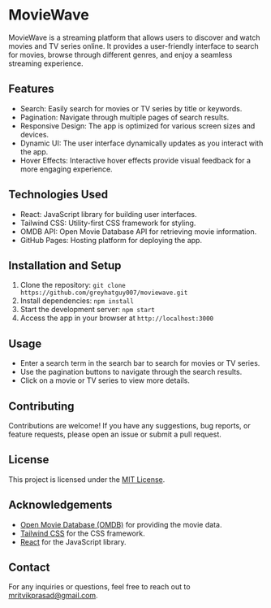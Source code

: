 # MovieWave

MovieWave is a streaming platform that allows users to discover and watch movies and TV series online. It provides a user-friendly interface to search for movies, browse through different genres, and enjoy a seamless streaming experience.

## Features

- Search: Easily search for movies or TV series by title or keywords.
- Pagination: Navigate through multiple pages of search results.
- Responsive Design: The app is optimized for various screen sizes and devices.
- Dynamic UI: The user interface dynamically updates as you interact with the app.
- Hover Effects: Interactive hover effects provide visual feedback for a more engaging experience.

## Technologies Used

- React: JavaScript library for building user interfaces.
- Tailwind CSS: Utility-first CSS framework for styling.
- OMDB API: Open Movie Database API for retrieving movie information.
- GitHub Pages: Hosting platform for deploying the app.

## Installation and Setup

1. Clone the repository: `git clone https://github.com/greyhatguy007/moviewave.git `
2. Install dependencies: `npm install`
3. Start the development server: `npm start`
4. Access the app in your browser at `http://localhost:3000`

## Usage

- Enter a search term in the search bar to search for movies or TV series.
- Use the pagination buttons to navigate through the search results.
- Click on a movie or TV series to view more details.

## Contributing

Contributions are welcome! If you have any suggestions, bug reports, or feature requests, please open an issue or submit a pull request.

## License

This project is licensed under the [MIT License](LICENSE).

## Acknowledgements

- [Open Movie Database (OMDB)](https://www.omdbapi.com) for providing the movie data.
- [Tailwind CSS](https://tailwindcss.com) for the CSS framework.
- [React](https://reactjs.org) for the JavaScript library.

## Contact

For any inquiries or questions, feel free to reach out to [mritvikprasad@gmail.com](mailto:mritvikprasad@gmail.com).
